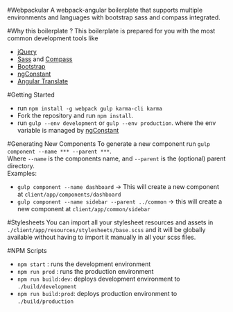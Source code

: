 #Webpackular
A webpack-angular boilerplate that supports multiple environments and languages with bootstrap sass and compass integrated.

#Why this boilerplate ?
This boilerplate is prepared for you with the most common development tools like
- [jQuery][4]
- [Sass][5] and [Compass][6]
- [Bootstrap][3]
- [ngConstant][2]
- [Angular Translate][7]

#Getting Started
  - run `npm install -g webpack gulp karma-cli karma`
  - Fork the repository and run `npm install`.
  - run `gulp --env development` or `gulp --env production`. where the env variable is managed by [ngConstant][2]

#Generating New Components
To generate a new component run `gulp component --name *** --parent ***`.
<br>
Where `--name` is the components name, and `--parent` is the (optional) parent directory.<br>
Examples:
- `gulp component --name dashboard` -> This will create a new component at `client/app/components/dashboard`
- `gulp component --name sidebar --parent ../common` -> this will create a new component at `client/app/common/sidebar`

#Stylesheets
You can import all your stylesheet resources and assets in `./client/app/resources/stylesheets/base.scss` and it will be globally available without having to import it manually in all your scss files.

#NPM Scripts
- `npm start` : runs the development environment
- `npm run prod` : runs the production environment
- `npm run build:dev`: deploys development environment to `./build/development`
- `npm run build:prod`: deploys production environment to `./build/production`




[2]:http://npmjs.com/gulp-ng-constant
[3]:getbootstrap.com
[4]:https://jquery.com/
[5]:http://sass-lang.com/
[6]:http://compass-style.org/
[7]:https://github.com/angular-translate/angular-translate
